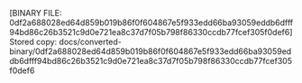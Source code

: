 [BINARY FILE: 0df2a688028ed64d859b019b86f0f604867e5f933edd66ba93059eddb6dfff94bd86c26b3521c9d0e721ea8c37d7f05b798f86330ccdb77fcef305f0def6]
Stored copy: docs/converted-binary/0df2a688028ed64d859b019b86f0f604867e5f933edd66ba93059eddb6dfff94bd86c26b3521c9d0e721ea8c37d7f05b798f86330ccdb77fcef305f0def6
